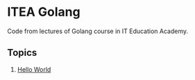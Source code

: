 # ITEA Golang

Code from lectures of Golang course in IT Education Academy.

## Topics

1. [Hello World](hello_world.go)
